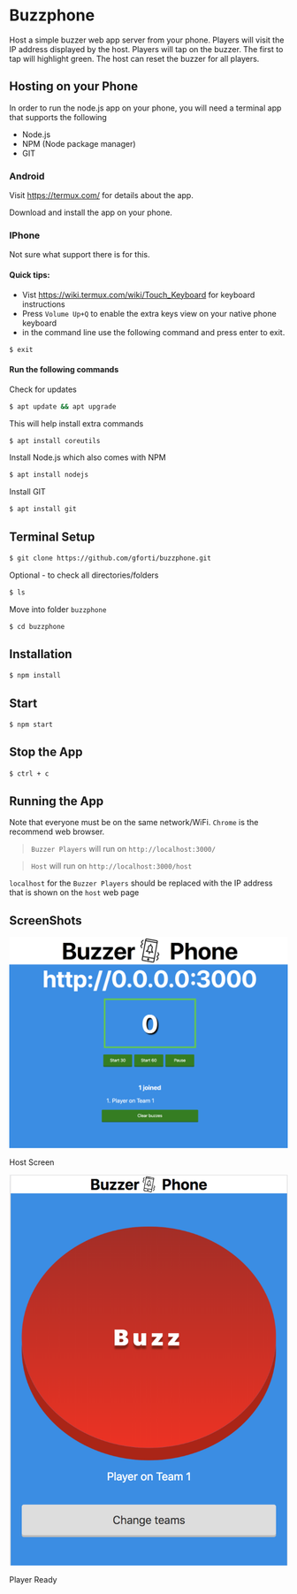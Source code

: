 # Buzzphone
Host a simple buzzer web app server from your phone. Players will visit the IP address displayed by the host.
Players will tap on the buzzer.  The first to tap will highlight green.
The host can reset the buzzer for all players.

## Hosting on your Phone

In order to run the node.js app on your phone, you will need a terminal app that supports the following
- Node.js
- NPM (Node package manager)
- GIT

### Android 

Visit https://termux.com/  for details about the app.

Download and install the app on your phone.

### IPhone
Not sure what support there is for this.

#### Quick tips:

- Vist https://wiki.termux.com/wiki/Touch_Keyboard for keyboard instructions
- Press `Volume Up+Q` to enable the extra keys view on your native phone keyboard
- in the command line use the following command and press enter to exit.

```sh
$ exit
```

#### Run the following commands

Check for updates
```sh
$ apt update && apt upgrade
```

This will help install extra commands

```sh
$ apt install coreutils
```

Install Node.js which also comes with NPM
```sh
$ apt install nodejs
```

Install GIT
```sh
$ apt install git
```

## Terminal Setup

```sh
$ git clone https://github.com/gforti/buzzphone.git
```

Optional - to check all directories/folders
```sh
$ ls
```

Move into folder `buzzphone`
```sh
$ cd buzzphone
```

## Installation

```sh
$ npm install
```

## Start

```sh
$ npm start
```

## Stop the App
```sh
$ ctrl + c
```

## Running the App

 Note that everyone must be on the same network/WiFi. `Chrome` is the recommend web browser.

> `Buzzer Players` will run on `http://localhost:3000/` 

> `Host` will run on `http://localhost:3000/host`

`localhost` for the `Buzzer Players` should be replaced with the IP address that is shown on the `host` web page

## ScreenShots

![alt text](https://github.com/gforti/buzzphone/blob/master/preview/host.png "Host Screen")

Host Screen

![alt text](https://github.com/gforti/buzzphone/blob/master/preview/player-ready.png "Player Ready")

Player Ready
